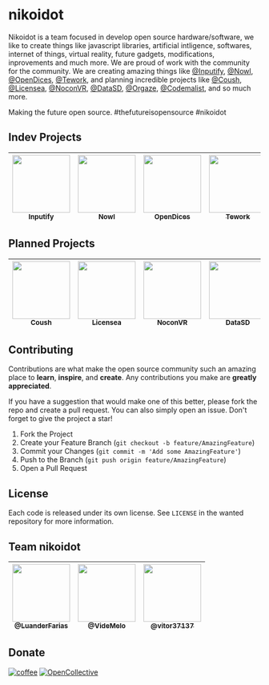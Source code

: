 # nikoidot

Nikoidot is a team focused in develop open source hardware/software, we like to create things like javascript libraries, artificial intligence, softwares, internet of things, virtual reality, future gadgets, modifications, inprovements and much more. We are proud of work with the community for the community. We are creating amazing things like <a href="https://github.com/inputify">@Inputify</a>, <a href="https://github.com/nowlstream">@Nowl</a>, <a href="https://github.com/open-dices">@OpenDices</a>, <a href="https://github.com/tework">@Tework</a>, and planning incredible projects like <a href="https://github.com/coush-app">@Coush</a>, <a href="https://github.com/licensea">@Licensea</a>, <a href="https://github.com/nocon-vr">@NoconVR</a>, <a href="https://github.com/data-sd">@DataSD</a>, <a href="https://github.com/orgaze">@Orgaze</a>, <a href="https://github.com/codemalist">@Codemalist</a>, and so much more.

Making the future open source.
#thefutureisopensource #nikoidot

## Indev Projects

| [<img src="https://github.com/inputify.png?size=115" width=115><br><sub>Inputify</sub>](https://github.com/inputify)|  [<img src="https://github.com/nowlstream.png?size=115" width=115><br><sub>Nowl</sub>](https://github.com/nowlstream)| [<img src="https://github.com/open-dices.png?size=115" width=115><br><sub>OpenDices</sub>](https://github.com/open-dices)| [<img src="https://github.com/tework.png?size=115" width=115><br><sub>Tework</sub>](https://github.com/tework)|
| :---: | :---: | :---: | :---: |

## Planned Projects

| [<img src="https://github.com/coush-app.png?size=115" width=115><br><sub>Coush</sub>](https://github.com/coush-app)| [<img src="https://github.com/licensea.png?size=115" width=115><br><sub>Licensea</sub>](https://github.com/licensea)| [<img src="https://github.com/nocon-vr.png?size=115" width=115><br><sub>NoconVR</sub>](https://github.com/nocon-vr)| [<img src="https://github.com/data-sd.png?size=115" width=115><br><sub>DataSD</sub>](https://github.com/data-sd)| [<img src="https://github.com/orgaze.png?size=115" width=115><br><sub>Orgaze</sub>](https://github.com/orgaze)| [<img src="https://github.com/codemalist.png?size=115" width=115><br><sub>Codemalist</sub>](https://github.com/codemalist)|
| :---: | :---: | :---: | :---: | :---: | :---: |

## Contributing

Contributions are what make the open source community such an amazing place to **learn**, **inspire**, and **create**. Any contributions you make are **greatly appreciated**.

If you have a suggestion that would make one of this better, please fork the repo and create a pull request. You can also simply open an issue.
Don't forget to give the project a star!

1. Fork the Project
2. Create your Feature Branch (`git checkout -b feature/AmazingFeature`)
3. Commit your Changes (`git commit -m 'Add some AmazingFeature'`)
4. Push to the Branch (`git push origin feature/AmazingFeature`)
5. Open a Pull Request

## License

Each code is released under its own license. See `LICENSE` in the wanted repository for more information.

## Team nikoidot

| [<img src="https://github.com/luanderfarias.png?size=115" width=115><br><sub>@LuanderFarias</sub>](https://github.com/luanderfarias)| [<img src="https://github.com/videmelo.png?size=115" width=115><br><sub>@VideMelo</sub>](https://github.com/videmelo) | [<img src="https://github.com/vitor37137.png?size=115" width=115><br><sub>@vitor37137</sub>](https://github.com/vitor37137) |
| :---: | :---: | :---: |

## Donate

[![coffee](https://img.shields.io/badge/Buy_Us_A_Coffee-FFDD00?style=for-the-badge&logo=buy-me-a-coffee&logoColor=black)](https://www.buymeacoffee.com/nikoidot)
[![OpenCollective](https://img.shields.io/badge/OpenCollective-1F87FF?style=for-the-badge&logo=OpenCollective&logoColor=white)](https://example.com)
